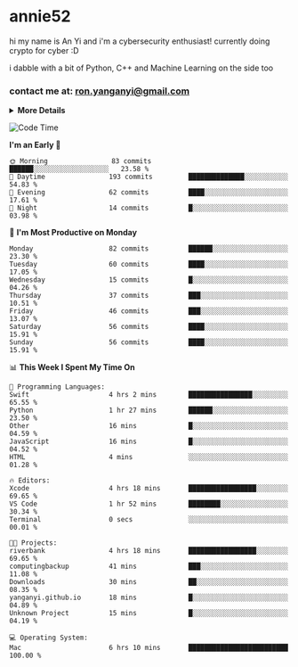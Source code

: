# annie52 

hi my name is An Yi and i'm a cybersecurity enthusiast!
currently doing crypto for cyber :D

i dabble with a bit of Python, C++ and Machine Learning on the side too

<!--
![trophy](https://github-profile-trophy.vercel.app/?username=yanganyi&theme=discord&no-frame=true&no-bg=false&margin-w=4&row=1)
-->

### contact me at: ron.yanganyi@gmail.com

<details>
<summary>
  <strong>More Details</strong>
</summary>
<br/>

**main langs**

![Python](https://img.shields.io/badge/-Python-black?style=for-the-badge&logo=python)
![C++](https://img.shields.io/badge/-C%2B%2B-black?style=for-the-badge&logo=c%2B%2B)
![Swift](https://img.shields.io/badge/-Swift-black?style=for-the-badge&logo=swift)

**dev envs**

![VSCode](https://img.shields.io/badge/-VS_Code-black?style=for-the-badge&logo=visualstudiocode)
![Figma](https://img.shields.io/badge/-Figma-black?style=for-the-badge&logo=figma)
![XCode](https://img.shields.io/badge/-XCode-black?style=for-the-badge&logo=xcode)
![Github](https://img.shields.io/badge/-Github-black?style=for-the-badge&logo=github)

**browsers**

![Arc Browser](https://img.shields.io/badge/-Arc-black?style=for-the-badge&logo=arc)
![Opera GX](https://img.shields.io/badge/-Opera_GX-black?style=for-the-badge&logo=operagx)
![Firefox](https://img.shields.io/badge/-Firefox-black?style=for-the-badge&logo=firefox)

**devices**

![macOS](https://img.shields.io/badge/-macOS-black?style=for-the-badge&logo=macos)
![Kali Linux](https://img.shields.io/badge/-Kali-black?style=for-the-badge&logo=kalilinux)
![Windows](https://img.shields.io/badge/-Windows-black?style=for-the-badge&logo=windows11)
![Android](https://img.shields.io/badge/-Android-black?style=for-the-badge&logo=android)

</details>

<!--START_SECTION:waka-->
![Code Time](http://img.shields.io/badge/Code%20Time-18%20hrs%2048%20mins-blue)

**I'm an Early 🐤** 

```text
🌞 Morning                83 commits          ██████░░░░░░░░░░░░░░░░░░░   23.58 % 
🌆 Daytime                193 commits         ██████████████░░░░░░░░░░░   54.83 % 
🌃 Evening                62 commits          ████░░░░░░░░░░░░░░░░░░░░░   17.61 % 
🌙 Night                  14 commits          █░░░░░░░░░░░░░░░░░░░░░░░░   03.98 % 
```
📅 **I'm Most Productive on Monday** 

```text
Monday                   82 commits          ██████░░░░░░░░░░░░░░░░░░░   23.30 % 
Tuesday                  60 commits          ████░░░░░░░░░░░░░░░░░░░░░   17.05 % 
Wednesday                15 commits          █░░░░░░░░░░░░░░░░░░░░░░░░   04.26 % 
Thursday                 37 commits          ███░░░░░░░░░░░░░░░░░░░░░░   10.51 % 
Friday                   46 commits          ███░░░░░░░░░░░░░░░░░░░░░░   13.07 % 
Saturday                 56 commits          ████░░░░░░░░░░░░░░░░░░░░░   15.91 % 
Sunday                   56 commits          ████░░░░░░░░░░░░░░░░░░░░░   15.91 % 
```


📊 **This Week I Spent My Time On** 

```text
💬 Programming Languages: 
Swift                    4 hrs 2 mins        ████████████████░░░░░░░░░   65.55 % 
Python                   1 hr 27 mins        ██████░░░░░░░░░░░░░░░░░░░   23.50 % 
Other                    16 mins             █░░░░░░░░░░░░░░░░░░░░░░░░   04.59 % 
JavaScript               16 mins             █░░░░░░░░░░░░░░░░░░░░░░░░   04.52 % 
HTML                     4 mins              ░░░░░░░░░░░░░░░░░░░░░░░░░   01.28 % 

🔥 Editors: 
Xcode                    4 hrs 18 mins       █████████████████░░░░░░░░   69.65 % 
VS Code                  1 hr 52 mins        ████████░░░░░░░░░░░░░░░░░   30.34 % 
Terminal                 0 secs              ░░░░░░░░░░░░░░░░░░░░░░░░░   00.01 % 

🐱‍💻 Projects: 
riverbank                4 hrs 18 mins       █████████████████░░░░░░░░   69.65 % 
computingbackup          41 mins             ███░░░░░░░░░░░░░░░░░░░░░░   11.08 % 
Downloads                30 mins             ██░░░░░░░░░░░░░░░░░░░░░░░   08.35 % 
yanganyi.github.io       18 mins             █░░░░░░░░░░░░░░░░░░░░░░░░   04.89 % 
Unknown Project          15 mins             █░░░░░░░░░░░░░░░░░░░░░░░░   04.19 % 

💻 Operating System: 
Mac                      6 hrs 10 mins       █████████████████████████   100.00 % 
```


<!--END_SECTION:waka-->

<!--
## a little background

- I am currently studying at [Hwa Chong Junior College](https://www.hci.edu.sg/), subject combi P CP M E
- Currently doing CTFs and [Leetcode](https://leetcode.com/) daily challenges
- Fluent in English and Chinese, learning Russian and Indonesian

<a href="">
  <img align="centre" src="https://github-readme-stats.vercel.app/api?username=yanganyi&count_private=true&include_all_commits=true&show_icons=true&title_color=007bff&text_color=e7e7e7&icon_color=007bff&bg_color=171c28" />
<a />
-->



<!--
![Top Langs](https://github-readme-stats.vercel.app/api/top-langs/?username=yanganyi&layout=compact&title_color=007bff&text_color=e7e7e7&icon_color=007bff&bg_color=171c28)
-->

<!--
**yanganyi/yanganyi** is a ✨ _special_ ✨ repository because its `README.md` (this file) appears on your GitHub profile.

Here are some ideas to get you started:

- 🔭 I’m currently working on ...
- 🌱 I’m currently learning ...
- 👯 I’m looking to collaborate on ...
- 🤔 I’m looking for help with ...
- 💬 Ask me about ...
- 📫 How to reach me: ...
- 😄 Pronouns: ...
- ⚡ Fun fact: ...
-->
